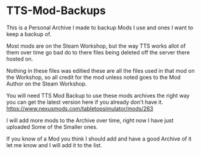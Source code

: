 # TTS-Mod-Backups

This is a Personal Archive I made to backup Mods I use and ones I want to keep a backup of.

Most mods are on the Steam Workshop, but the way TTS works allot of them over time go bad do to
there files being deleted off the server there hosted on.

Nothing in these files was editied these are all the files used in that mod on the Workshop, so
all credit for the mod unless noted goes to the Mod Author on the Steam Workshop.

You will need TTS Mod Backup to use these mods archives the right way you can get the latest version here if you already don't have it.  https://www.nexusmods.com/tabletopsimulator/mods/263

I will add more mods to the Archive over time, right now I have just uploaded Some of the Smaller ones.

If you know of a Mod you think I should add and have a good Archive of it let me know and I will add it to the list.


